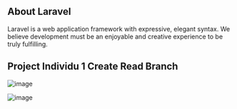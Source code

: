 
## About Laravel

Laravel is a web application framework with expressive, elegant syntax. We believe development must be an enjoyable and creative experience to be truly fulfilling. 

## Project Individu 1 Create Read Branch

![image](https://github.com/luxamrown/tpm-be-bncc/assets/63460549/b18f107d-d9cc-4682-a3ee-580f30109799)

![image](https://github.com/luxamrown/tpm-be-bncc/assets/63460549/2bde3eb7-45aa-49e5-aad2-30a637b29f6e)
